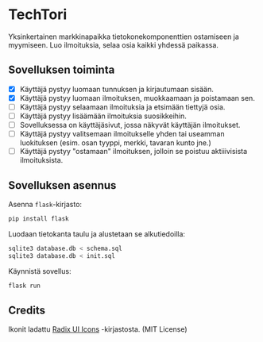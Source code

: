 # TechTori

Yksinkertainen markkinapaikka tietokonekomponenttien ostamiseen ja myymiseen. Luo ilmoituksia, selaa osia kaikki yhdessä paikassa.

## Sovelluksen toiminta

- [x] Käyttäjä pystyy luomaan tunnuksen ja kirjautumaan sisään.
- [x] Käyttäjä pystyy luomaan ilmoituksen, muokkaamaan ja poistamaan sen.
- [ ] Käyttäjä pystyy selaamaan ilmoituksia ja etsimään tiettyjä osia.
- [ ] Käyttäjä pystyy lisäämään ilmoituksia suosikkeihin.
- [ ] Sovelluksessa on käyttäjäsivut, jossa näkyvät käyttäjän ilmoitukset.
- [ ] Käyttäjä pystyy valitsemaan ilmoitukselle yhden tai useamman luokituksen (esim. osan tyyppi, merkki, tavaran kunto jne.)
- [ ] Käyttäjä pystyy "ostamaan" ilmoituksen, jolloin se poistuu aktiiivisista ilmoituksista.

## Sovelluksen asennus

Asenna `flask`-kirjasto:

```bash
pip install flask
```

Luodaan tietokanta taulu ja alustetaan se alkutiedoilla:

```bash
sqlite3 database.db < schema.sql
sqlite3 database.db < init.sql
```

Käynnistä sovellus:

```bash
flask run
```

## Credits

Ikonit ladattu [Radix UI Icons](https://www.radix-ui.com/icons) -kirjastosta. (MIT License)

